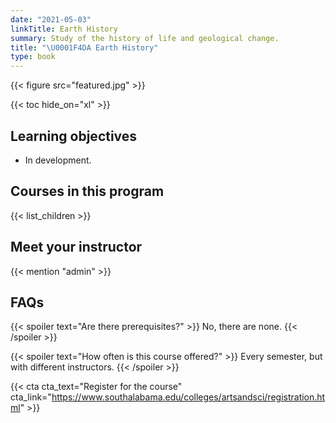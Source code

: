 ```yaml
---
date: "2021-05-03"
linkTitle: Earth History
summary: Study of the history of life and geological change.
title: "\U0001F4DA Earth History"
type: book
---
```


{{< figure src="featured.jpg" >}}

{{< toc hide_on="xl" >}}

## Learning objectives

- In development.


## Courses in this program

{{< list_children >}}

## Meet your instructor

{{< mention "admin" >}}

## FAQs

{{< spoiler text="Are there prerequisites?" >}}
No, there are none.
{{< /spoiler >}}

{{< spoiler text="How often is this course offered?" >}}
Every semester, but with different instructors.
{{< /spoiler >}}

{{< cta cta_text="Register for the course" cta_link="https://www.southalabama.edu/colleges/artsandsci/registration.html" >}}
